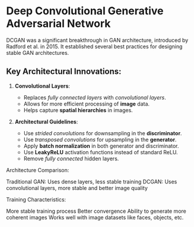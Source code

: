 # Deep Convolutional Generative Adversarial Network

DCGAN was a significant breakthrough in GAN architecture, introduced by Radford et al. in 2015. It established several best practices for designing stable GAN architectures.
## Key Architectural Innovations:

1. **Convolutional Layers**:

    - Replaces *fully connected layers* with *convolutional layers*.
    - Allows for more efficient processing of **image** data.
    - Helps capture **spatial hierarchies** in images.

2. **Architectural Guidelines**:

    - Use *strided convolutions* for downsampling in the **discriminator**.
    - Use *transposed convolutions* for upsampling in the **generator**.
    - Apply **batch normalization** in both generator and discriminator.
    - Use **LeakyReLU** activation functions instead of standard ReLU.
    - Remove *fully connected* hidden layers.



Architecture Comparison:

Traditional GAN: Uses dense layers, less stable training
DCGAN: Uses convolutional layers, more stable and better image quality

Training Characteristics:

More stable training process
Better convergence
Ability to generate more coherent images
Works well with image datasets like faces, objects, etc.